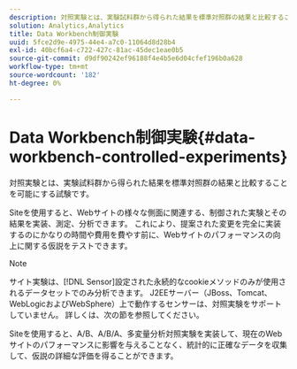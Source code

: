 ```yaml
---
description: 対照実験とは、実験試料群から得られた結果を標準対照群の結果と比較することを可能にする試験です。
solution: Analytics,Analytics
title: Data Workbench制御実験
uuid: 5fce2d9e-4975-44e4-a7c0-11064d8d28b4
exl-id: 40bcf6a4-c722-427c-81ac-45dec1eae0b5
source-git-commit: d9df90242ef96188f4e4b5e6d04cfef196b0a628
workflow-type: tm+mt
source-wordcount: '182'
ht-degree: 0%

---
```


# Data Workbench制御実験{#data-workbench-controlled-experiments}

対照実験とは、実験試料群から得られた結果を標準対照群の結果と比較することを可能にする試験です。

Siteを使用すると、Webサイトの様々な側面に関連する、制御された実験とその結果を実装、測定、分析できます。 これにより、提案された変更を完全に実装するのにかなりの時間や費用を費やす前に、Webサイトのパフォーマンスの向上に関する仮説をテストできます。

>[!NOTE]
>
>サイト実験は、[!DNL Sensor]設定された永続的なcookieメソッドのみが使用されるデータセットでのみ分析できます。 J2EEサーバー（JBoss、Tomcat、WebLogicおよびWebSphere）上で動作するセンサーは、対照実験をサポートしていません。 詳しくは、次の節を参照してください。

Siteを使用すると、A/B、A/B/A、多変量分析対照実験を実装して、現在のWebサイトのパフォーマンスに影響を与えることなく、統計的に正確なデータを収集して、仮説の詳細な評価を得ることができます。
